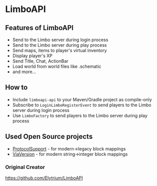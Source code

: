 # LimboAPI
## Features of LimboAPI

- Send to the Limbo server during login process
- Send to the Limbo server during play process
- Send maps, items to player's virtual inventory
- Display player's XP
- Send Title, Chat, ActionBar
- Load world from world files like .schematic
- and more...

## How to

- Include ``limboapi-api`` to your Maven/Gradle project as compile-only
- Subscribe to ``LoginLimboRegisterEvent`` to send players to the Limbo server during login process
- Use ``LimboFactory`` to send players to the Limbo server during play process

## Used Open Source projects

- [ProtocolSupport](https://github.com/ProtocolSupport/ProtocolSupport) - for modern->legacy block mappings
- [ViaVersion](https://github.com/ViaVersion/ViaVersion) - for modern string->integer block mappings


### Original Creator
https://github.com/Elytrium/LimboAPI